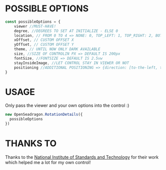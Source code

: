 # POSSIBLE OPTIONS

```javascript
const possibleOptions = {
    viewer //MUST-HAVE!
    degree, //DEGREES TO SET AT INITIALIZE - ELSE 0
    location, // FROM 0 TO 4 => NONE: 0, TOP_LEFT: 1, TOP_RIGHT: 2, BOTTOM_RIGHT: 3, BOTTOM_LEFT: 4
    xOffset, // CUSTOM OFFSET X
    yOffset, // CUSTOM OFFSET Y
    theme, // UNTIL NOW ONLY DARK AVAILABLE
    size, //SIZE OF CONTROLIN PX => DEFAULT IS 200px
    fontSize, //FONTSIZE => DEFAULT IS 2.5vw
    stayInsideImage, //LET CONTROL STAY IN VIEWER OR NOT
    positioning //ADDITIONAL POSITIONING => {direction: [to-the-left, to-the-right, above, below], element: [DOMElement]}
}
```


# USAGE 
Only pass the viewer and your own options into the control :)

```javascript
new OpenSeadragon.RotationDetails({
  possibleOptions
})
```

# THANKS TO
Thanks to the [National Institute of Standards and Technology](https://github.com/usnistgov/OpenSeadragonScalebar) for their work which helped me a lot for my own control!
